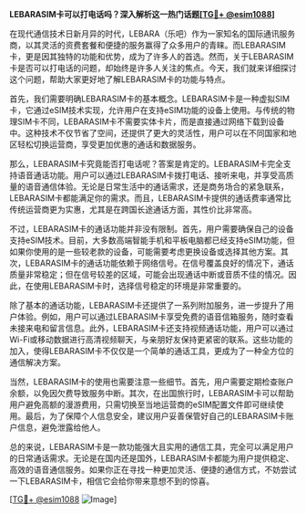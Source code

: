 **LEBARASIM卡可以打电话吗？深入解析这一热门话题[[TG💪+ @esim1088](https://t.me/s/esim1088)]**

在现代通信技术日新月异的时代，LEBARA（乐吧）作为一家知名的国际通讯服务商，以其灵活的资费套餐和便捷的服务赢得了众多用户的青睐。而LEBARASIM卡，更是因其独特的功能和优势，成为了许多人的首选。然而，关于LEBARASIM卡是否可以打电话的问题，却始终是许多人关注的焦点。今天，我们就来详细探讨这个问题，帮助大家更好地了解LEBARASIM卡的功能与特点。

首先，我们需要明确LEBARASIM卡的基本概念。LEBARASIM卡是一种虚拟SIM卡，它通过eSIM技术实现，允许用户在支持eSIM功能的设备上使用。与传统的物理SIM卡不同，LEBARASIM卡不需要实体卡片，而是直接通过网络下载到设备中。这种技术不仅节省了空间，还提供了更大的灵活性，用户可以在不同国家和地区轻松切换运营商，享受更加优惠的通话和数据服务。

那么，LEBARASIM卡究竟能否打电话呢？答案是肯定的。LEBARASIM卡完全支持语音通话功能。用户可以通过LEBARASIM卡拨打电话、接听来电，并享受高质量的语音通信体验。无论是日常生活中的通话需求，还是商务场合的紧急联系，LEBARASIM卡都能满足你的需求。而且，LEBARASIM卡提供的通话费率通常比传统运营商更为实惠，尤其是在跨国长途通话方面，其性价比非常高。

不过，LEBARASIM卡的通话功能并非没有限制。首先，用户需要确保自己的设备支持eSIM技术。目前，大多数高端智能手机和平板电脑都已经支持eSIM功能，但如果你使用的是一些较老款的设备，可能需要考虑更换设备或选择其他方案。其次，LEBARASIM卡的通话功能依赖于网络信号。在信号覆盖良好的情况下，通话质量非常稳定；但在信号较差的区域，可能会出现通话中断或音质不佳的情况。因此，在使用LEBARASIM卡时，选择信号稳定的环境是非常重要的。

除了基本的通话功能，LEBARASIM卡还提供了一系列附加服务，进一步提升了用户体验。例如，用户可以通过LEBARASIM卡享受免费的语音信箱服务，随时查看未接来电和留言信息。此外，LEBARASIM卡还支持视频通话功能，用户可以通过Wi-Fi或移动数据进行高清视频聊天，与亲朋好友保持更紧密的联系。这些功能的加入，使得LEBARASIM卡不仅仅是一个简单的通话工具，更成为了一种全方位的通信解决方案。

当然，LEBARASIM卡的使用也需要注意一些细节。首先，用户需要定期检查账户余额，以免因欠费导致服务中断。其次，在出国旅行时，LEBARASIM卡可以帮助用户避免高额的漫游费用，只需切换至当地运营商的eSIM配置文件即可继续使用。最后，为了保障个人信息安全，建议用户妥善保管好自己的LEBARASIM卡账户信息，避免泄露给他人。

总的来说，LEBARASIM卡是一款功能强大且实用的通信工具，完全可以满足用户的日常通话需求。无论是在国内还是国外，LEBARASIM卡都能为用户提供稳定、高效的语音通信服务。如果你正在寻找一种更加灵活、便捷的通信方式，不妨尝试一下LEBARASIM卡，相信它会给你带来意想不到的惊喜。

[[TG💪+ @esim1088](https://t.me/s/esim1088) ![Image](https://i.postimg.cc/4NQfJmqS/Snipaste-2025-05-13-00-14-12.png)]